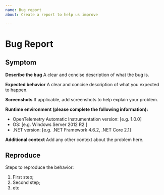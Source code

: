 ```yaml
---
name: Bug report
about: Create a report to help us improve

---
```


# Bug Report

## Symptom

**Describe the bug**
A clear and concise description of what the bug is.

**Expected behavior**
A clear and concise description of what you expected to happen.

**Screenshots**
If applicable, add screenshots to help explain your problem.

**Runtime environment (please complete the following information):**

- OpenTelemetry Automatic Instrumentation version: [e.g. 1.0.0]
- OS: [e.g. Windows Server 2012 R2 ]
- .NET version: [e.g. .NET Framework 4.6.2, .NET Core 2.1]

**Additional context**
Add any other context about the problem here.

## Reproduce

Steps to reproduce the behavior:

 1. First step;
 2. Second step;
 3. etc

<!--
NOTE: If possible, also include the log files found (by default) in:
Windows: %ProgramData%\OpenTelemetry .NET AutoInstrumentation\logs\
Linux and macOS: /var/log/opentelemetry/dotnet/
--!>
